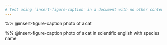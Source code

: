 ```yaml
---
# Test using `insert-figure-caption` in a document with no other content
---
```


%% @insert-figure-caption photo of a cat

%% @insert-figure-caption photo of a cat in scientific english with species name

